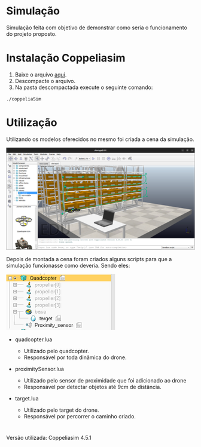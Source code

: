 # Simulação
<!-- ## Descrição -->
  Simulação feita com objetivo de demonstrar como seria o funcionamento do projeto proposto.

# Instalação Coppeliasim 
  1. Baixe o arquivo [aqui](https://www.coppeliarobotics.com).
  2. Descompacte o arquivo.
  3. Na pasta descompactada execute o seguinte comando: 
```
./coppeliaSim
```

# Utilização
  Utilizando os modelos oferecidos no mesmo foi criada a cena da simulação.

<img src="sim.png" alt="Exemplo imagem">

Depois de montada a cena foram criados alguns scripts para que a simulação funcionasse como deveria. Sendo eles:

<img src="hierarquia.png" alt="imagem" aling="middle">

- quadcopter.lua
  - Utilizado pelo quadcopter.
  - Responsável por toda dinâmica do drone.

- proximitySensor.lua
  - Utilizado pelo sensor de proximidade que foi adicionado ao drone
  - Responsável por detectar objetos até 9cm de distância.
  
- target.lua
  - Utilizado pelo target do drone.
  - Responsável por percorrer o caminho criado.


#
  Versão utilizada: Coppeliasim 4.5.1
